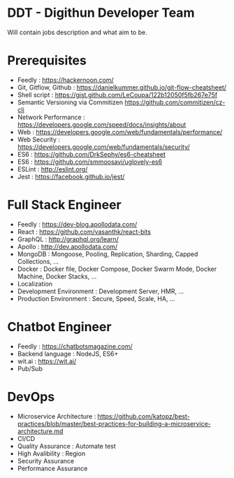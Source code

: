 # DDT - Digithun Developer Team
Will contain jobs description and what aim to be.

# Prerequisites
- Feedly : https://hackernoon.com/
- Git, Gitflow, Github : https://danielkummer.github.io/git-flow-cheatsheet/
- Shell script : https://gist.github.com/LeCoupa/122b12050f5fb267e75f
- Semantic Versioning via Commitizen https://github.com/commitizen/cz-cli
- Network Performance : https://developers.google.com/speed/docs/insights/about
- Web : https://developers.google.com/web/fundamentals/performance/
- Web Security : https://developers.google.com/web/fundamentals/security/
- ES6 : https://github.com/DrkSephy/es6-cheatsheet
- ES6 : https://github.com/smmoosavi/uglovely-es6
- ESLint : http://eslint.org/
- Jest : https://facebook.github.io/jest/

# Full Stack Engineer
- Feedly : https://dev-blog.apollodata.com/
- React : https://github.com/vasanthk/react-bits
- GraphQL : http://graphql.org/learn/
- Apollo : http://dev.apollodata.com/
- MongoDB : Mongoose, Pooling, Replication, Sharding, Capped Collections, ...
- Docker : Docker file, Docker Compose, Docker Swarm Mode, Docker Machine, Docker Stacks, ...
- Localization
- Development Environment : Development Server, HMR, ...
- Production Environment : Secure, Speed, Scale, HA, ...

# Chatbot Engineer
- Feedly : https://chatbotsmagazine.com/
- Backend language : NodeJS, ES6+
- wit.ai : https://wit.ai/
- Pub/Sub

# DevOps
- Microservice Architecture : https://github.com/katopz/best-practices/blob/master/best-practices-for-building-a-microservice-architecture.md
- CI/CD
- Quality Assurance : Automate test
- High Avalibility : Region
- Security Assurance
- Performance Assurance
